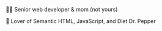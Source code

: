 👩‍💻 Senior web developer & mom (not yours)

🥤 Lover of Semantic HTML, JavaScript, and Diet Dr. Pepper
